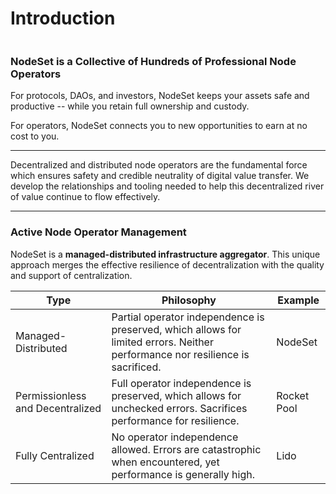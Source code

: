 # Introduction

<figure><img src="../.gitbook/assets/nodeset-logo-white.png" alt=""><figcaption></figcaption></figure>

### NodeSet is a Collective of Hundreds of Professional Node Operators

For protocols, DAOs, and investors, NodeSet keeps your assets safe and productive -- while you retain full ownership and custody.

For operators, NodeSet connects you to new opportunities to earn at no cost to you.

***

Decentralized and distributed node operators are the fundamental force which ensures safety and credible neutrality of digital value transfer. We develop the relationships and tooling needed to help this decentralized river of value continue to flow effectively.

***

### Active Node Operator Management

NodeSet is a **managed-distributed infrastructure aggregator**. This unique approach merges the effective resilience of decentralization with the quality and support of centralization.&#x20;



| Type                             | Philosophy                                                                                                                     | Example     |
| -------------------------------- | ------------------------------------------------------------------------------------------------------------------------------ | ----------- |
| Managed-Distributed              | Partial operator independence is preserved, which allows for limited errors. Neither performance nor resilience is sacrificed. | NodeSet     |
| Permissionless and Decentralized | Full operator independence is preserved, which allows for unchecked errors. Sacrifices performance for resilience.             | Rocket Pool |
| Fully Centralized                | No operator independence allowed. Errors are catastrophic when encountered, yet performance is generally high.                 | Lido        |

